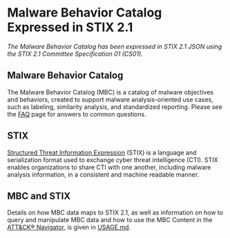 # Malware Behavior Catalog Expressed in STIX 2.1 #

*The Malware Behavior Catalog has been expressed in STIX 2.1 JSON using the STIX 2.1 Committee Specification 01 (CS01).*

## Malware Behavior Catalog ##

The Malware Behavior Catalog (MBC) is a catalog of malware objectives and behaviors, created to support malware analysis-oriented use cases, such as labeling, similarity analysis, and standardized reporting. Please see the [FAQ](https://github.com/MBCProject/mbc-markdown/blob/master/yfaq/README.md) page for answers to common questions.

## STIX ##

[Structured Threat Information Expression](https://oasis-open.github.io/cti-documentation/) (STIX) is a language and serialization format used to exchange cyber threat intelligence (CTI). STIX enables organizations to share CTI with one another, including malware analysis information, in a consistent and machine readable manner.

## MBC and STIX ##

Details on how MBC data maps to STIX 2.1, as well as information on how to query and manipulate MBC data and how to use the MBC Content in the [ATT&CK® Navigator](https://github.com/mitre-attack/attack-navigator), is given in [USAGE.md](https://github.com/MBCProject/mbc-stix2/blob/master/USAGE.md).
